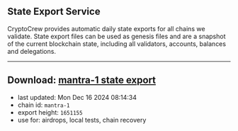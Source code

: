## State Export Service
CryptoCrew provides automatic daily state exports for all chains we validate. State export files can be used as genesis files and are a snapshot of the current blockchain state, including all validators, accounts, balances and delegations.

---
**Download: [mantra-1 state export](https://dl-eu2.ccvalidators.com/SERVICE/mantrachain/mantra-1_export_1651155.json)**
---

- last updated: Mon Dec 16 2024 08:14:34
- chain id: `mantra-1`
- export height: `1651155`
- use for: airdrops, local tests, chain recovery
